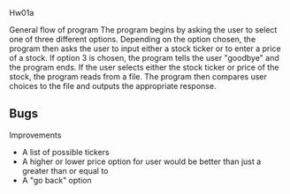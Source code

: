Hw01a 

General flow of program
  The program begins by asking the user to select one of three different options. Depending on the option chosen, the program then asks the user to input either a stock ticker or to enter a price of a stock. If option 3 is chosen, the program tells the user "goodbye" and the program ends. If the user selects either the stock ticker or price of the stock, the program reads from a file. The program then compares user choices to the file and outputs the appropriate response.
  
Bugs
  -
  
Improvements
  - A list of possible tickers 
  - A higher or lower price option for user would be better than just a greater than or equal to
  - A "go back" option
